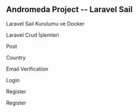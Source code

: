 <h2> Andromeda Project -- Laravel Sail </h2>
<p> Laravel Sail Kurulumu ve Docker </p>
<p> Laravel Crud İşlemleri </p>
<p> Post </p>
<p> Country </p>
<p> Email Verification </p>
<p> Login </p>
<p> Register </p>
<p> Register </p>
